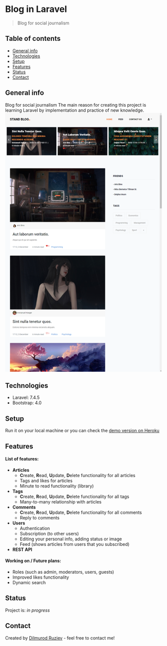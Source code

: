 # Blog in Laravel
> Blog for social journalism

## Table of contents
* [General info](#general-info)
* [Technologies](#technologies)
* [Setup](#setup)
* [Features](#features)
* [Status](#status)
* [Contact](#contact)

## General info
Blog for  social journalism
The main reason for creating this project is learning Laravel by implementation and practice of new knowledge. 
![Example screenshot](./public/storage/photos/laravel.png)

## Technologies
* Laravel: 7.4.5
* Bootstrap: 4.0

## Setup
Run it on your local machine or you can check the [demo version on Heroku](http://blog-in-laravel.herokuapp.com/login)

## Features
#### List of features:
* **Articles** 
    * **C**reate, **R**ead, **U**pdate, **D**elete functionality for all articles
    * Tags and likes for articles
    * Minute to read functionality (library)
* **Tags** 
    * **C**reate, **R**ead, **U**pdate, **D**elete functionality for all tags
    * Many-to-many relationship with articles 
* **Comments**
    * **C**reate, **R**ead, **U**pdate, **D**elete functionality for all comments
    * Reply to comments
* **Users** 
    * Authentication 
    * Subscription (to other users)
    * Editing your personal info, adding status or image
    * Feed (shows articles from users that you subscribed)
* **REST API**


#### Working on / Future plans:
* Roles (such as admin, moderators, users, guests)
* Improved likes functionality
* Dynamic search 

## Status
Project is: _in progress_

## Contact
Created by [Dilmurod Ruziev](tg://resolve?domain=Dilmurod_RD) - feel free to contact me!
